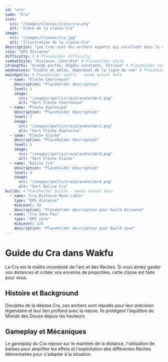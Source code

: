```yaml
---
id: "cra"
name: "Cra"
icon:
  src: "/images/classes/icons/cra.png"
  alt: "Icône de la classe Cra"
image:
  src: "/images/classes/cra.jpg"
  alt: "Illustration de la classe Cra"
description: "Les Cras sont des archers experts qui excellent dans le combat à distance. Ils utilisent leurs flèches pour infliger des dégâts, entraver les ennemis et contrôler le champ de bataille."
role: "DPS distance"
difficulty: 2 # Placeholder difficulty
combatStyle: "Distance, Contrôle" # Placeholder style
strengths: "Grande portée, Dégâts constants, Entrave" # Placeholder strengths
weaknesses: "Faible en mêlée, Dépendant de la ligne de vue" # Placeholder weaknesses
mainSpells: # Placeholder spells - needs actual data
  - name: "Flèche Chercheuse"
    description: "Placeholder description"
    level: 1
    image:
      src: "/images/spells/cra/placeholder1.png"
      alt: "Sort Flèche Chercheuse"
  - name: "Flèche Explosive"
    description: "Placeholder description"
    level: 3
    image:
      src: "/images/spells/cra/placeholder2.png"
      alt: "Sort Flèche Explosive"
  - name: "Flèche Glacée"
    description: "Placeholder description"
    level: 6
    image:
      src: "/images/spells/cra/placeholder3.png"
      alt: "Sort Flèche Glacée"
  - name: "Balise Cra"
    description: "Placeholder description"
    level: 9
    image:
      src: "/images/spells/cra/placeholder4.png"
      alt: "Sort Balise Cra"
builds: # Placeholder builds - needs actual data
  - name: "Cra Distance Mono-cible"
    type: "DPS distance"
    minLevel: 50
    description: "Placeholder description pour build distance"
  - name: "Cra Zone Feu"
    type: "DPS zone"
    minLevel: 120
    description: "Placeholder description pour build zone"
---
```


# Guide du Cra dans Wakfu

Le Cra est le maître incontesté de l'arc et des flèches. Si vous aimez garder vos distances et cribler vos ennemis de projectiles, cette classe est faite pour vous.

## Histoire et Background

Disciples de la déesse Cra, ces archers sont réputés pour leur précision légendaire et leur lien profond avec la nature. Ils protègent l'équilibre du Monde des Douze depuis les hauteurs.

## Gameplay et Mécaniques

Le gameplay du Cra repose sur le maintien de la distance, l'utilisation de balises pour amplifier les effets et l'exploitation des différentes flèches élémentaires pour s'adapter à la situation. 